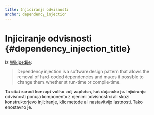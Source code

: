 ```yaml
---
title: Injiciranje odvisnosti
anchor: dependency_injection
---
```


# Injiciranje odvisnosti {#dependency_injection_title}

Iz [Wikipedije](http://en.wikipedia.org/wiki/Dependency_injection):

> Dependency injection is a software design pattern that allows the removal of hard-coded dependencies and makes it
> possible to change them, whether at run-time or compile-time.

Ta citat naredi koncept veliko bolj zapleten, kot dejansko je. Injiciranje odvisnosti ponuja komponento
z njenimi odvisnostmi ali skozi konstruktorjevo injiciranje, klic metode ali nastavitvijo lastnosti. Tako enostavno je.
